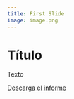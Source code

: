 ```yaml
---
title: First Slide
image: image.png
---
```


# Título

Texto

<a class="btn btn-primary" href="https://tbtm.poderlatam.org/assets/docs/ElTrendelasElites.pdf" target="_blank">Descarga el informe</a>
<br>

